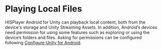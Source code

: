 # Playing Local Files

HISPlayer Android for Unity can playback local content, both from the device's storage and Unity Streaming Assets.
In addition, Android’s devices need permission for using some features such as exploring or using the device’s folders and files. Asking for permissions can be configured following [Configure Unity for Android](./setup-guide.md#Configure-Unity-for-Android).

